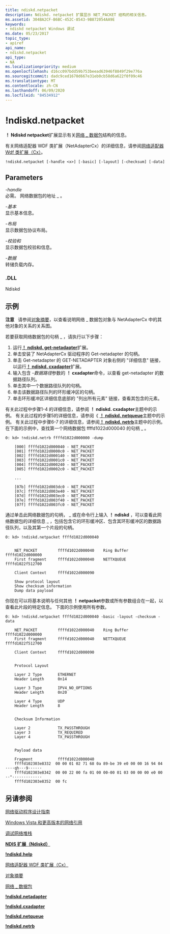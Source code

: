 ```yaml
---
title: ndiskd.netpacket
description: Ndiskd. netpacket 扩展显示 NET_PACKET 结构的相关信息。
ms.assetid: 304BA2CF-B6BC-452C-8543-9B872054AA9E
keywords:
- ndiskd netpacket Windows 调试
ms.date: 05/23/2017
topic_type:
- apiref
api_name:
- ndiskd.netpacket
api_type:
- NA
ms.localizationpriority: medium
ms.openlocfilehash: d16cc097bdd59b753beead63946f8849f29e776a
ms.sourcegitcommit: dadc9ced1670d667e31eb0cb58d6a622f0f09c46
ms.translationtype: MT
ms.contentlocale: zh-CN
ms.lasthandoff: 06/09/2020
ms.locfileid: "84534912"
---
```

# <a name="ndiskdnetpacket"></a>!ndiskd.netpacket


**！ Ndiskd netpacket**扩展显示有关[网络 \_ 数据包](https://docs.microsoft.com/windows-hardware/drivers/netcx/net-packet)结构的信息。

有关网络适配器 WDF 类扩展（NetAdapterCx）的详细信息，请参阅[网络适配器 Wdf 类扩展（Cx）](https://docs.microsoft.com/windows-hardware/drivers/netcx)。

```console
!ndiskd.netpacket [-handle <x>] [-basic] [-layout] [-checksum] [-data] 
```

## <a name="span-idparametersspanspan-idparametersspanspan-idparametersspanparameters"></a><span id="Parameters"></span><span id="parameters"></span><span id="PARAMETERS"></span>Parameters


<span id="_______-handle______"></span><span id="_______-HANDLE______"></span>*-handle*   
必需。 网络数据包的地址 \_ 。

<span id="_______-basic______"></span><span id="_______-BASIC______"></span>*-基本*   
显示基本信息。

<span id="_______-layout______"></span><span id="_______-LAYOUT______"></span>*-布局*   
显示数据包协议布局。

<span id="_______-checksum______"></span><span id="_______-CHECKSUM______"></span>*-校验和*   
显示数据包校验和信息。

<span id="_______-data______"></span><span id="_______-DATA______"></span>*-数据*   
转储负载内存。

### <a name="span-iddllspanspan-iddllspandll"></a><span id="DLL"></span><span id="dll"></span>.DLL

Ndiskd

<a name="examples"></a>示例
--------

**注意**   请参阅[对象摘要](https://docs.microsoft.com/windows-hardware/drivers/netcx/summary-of-objects)，以查看说明网络 \_ 数据包对象与 NetAdapterCx 中的其他对象的关系的关系图。

 

若要获取网络数据包的句柄 \_ ，请执行以下步骤：

1.  运行[**！ ndiskd. get-netadapter**](-ndiskd-netadapter.md)扩展。
2.  单击安装了 NetAdapterCx 驱动程序的 Get-netadapter 的句柄。
3.  单击 Get-netadapter 的 GET-NETADAPTER 对象右侧的 "详细信息" 链接，以运行[**！ ndiskd. cxadapter**](-ndiskd-cxadapter.md)扩展。
4.  输入包含 *-数据路径*参数的 **！ cxadapter**命令，以查看 get-netadapter 的数据路径队列。
5.  单击其中一个数据路径队列的句柄。
6.  单击该数据路径队列的环形缓冲区的句柄。
7.  单击环形缓冲区详细信息底部的 "列出所有元素" 链接，查看其包含的元素。

有关此过程中步骤1-4 的详细信息，请参阅 **！ ndiskd. cxadapter**主题中的示例。 有关此过程的步骤5的详细信息，请参阅《 [**！ ndiskd. netqueue**](-ndiskd-netqueue.md)主题中的示例。 有关此过程中步骤6-7 的详细信息，请参阅[**！ ndiskd. netrb**](-ndiskd-netrb.md)主题中的示例。
在下面的示例中，查找第一个网络数据包 ffffd1022d000040 的句柄 \_ 。

```console
0: kd> !ndiskd.netrb ffffd1022d000000 -dump

    [000] ffffd1022d000040 - NET_PACKET
    [001] ffffd1022d0000c0 - NET_PACKET
    [002] ffffd1022d000140 - NET_PACKET
    [003] ffffd1022d0001c0 - NET_PACKET
    [004] ffffd1022d000240 - NET_PACKET
    [005] ffffd1022d0002c0 - NET_PACKET
    
    ...

    [07b] ffffd1022d003dc0 - NET_PACKET
    [07c] ffffd1022d003e40 - NET_PACKET
    [07d] ffffd1022d003ec0 - NET_PACKET
    [07e] ffffd1022d003f40 - NET_PACKET
    [07f] ffffd1022d003fc0 - NET_PACKET
```

通过单击此网络数据包的句柄， \_ 或在命令行上输入 **！ ndiskd** ，可以查看此网络数据包的详细信息 \_ ，包括包含它的环形缓冲区、包含其环形缓冲区的数据路径队列，以及其第一个片段的句柄。

```console
0: kd> !ndiskd.netpacket ffffd1022d000040


    NET_PACKET         ffffd1022d000040    Ring Buffer        ffffd1022d000000
    First fragment     ffffd1022d000040    NETTXQUEUE         ffffd1022f512700

    Client Context     ffffd1022d000090

    Show protocol layout
    Show checksum information
    Dump data payload
```

你现在可以将基本说明与任何其他 **！ netpacket**参数或所有参数组合在一起，以查看此片段的特定信息。 下面的示例使用所有参数。

```console
0: kd> !ndiskd.netpacket ffffd1022d000040 -basic -layout -checksum -data

    NET_PACKET         ffffd1022d000040    Ring Buffer        ffffd1022d000000
    First fragment     ffffd1022d000040    NETTXQUEUE         ffffd1022f512700

    Client Context     ffffd1022d000090


    Protocol Layout                                                             

    Layer 2 Type       ETHERNET
    Header Length      0n14

    Layer 3 Type       IPV4_NO_OPTIONS
    Header Length      0n20

    Layer 4 Type       UDP
    Header Length      8


    Checksum Information                                                        

    Layer 2            TX_PASSTHROUGH
    Layer 3            TX_REQUIRED
    Layer 4            TX_PASSTHROUGH


    Payload data                                                                

    Fragment           ffffd1022d000040
    ffffd102303e8332  00 00 01 02 71 68 0a 89-be 39 e0 00 00 16 94 04  ····qh···9······
    ffffd102303e8342  00 00 22 00 fa 01 00 00-00 01 03 00 00 00 e0 00  ··"·············
    ffffd102303e8352  00 fc   
```

## <a name="span-idsee_alsospansee-also"></a><span id="see_also"></span>另请参阅


[网络驱动程序设计指南](https://docs.microsoft.com/windows-hardware/drivers/network/index)

[Windows Vista 和更高版本的网络引用](https://docs.microsoft.com/windows-hardware/drivers/ddi/_netvista/)

[调试网络堆栈](https://channel9.msdn.com/Shows/Defrag-Tools/Defrag-Tools-175-Debugging-the-Network-Stack)

[**NDIS 扩展（Ndiskd）**](ndis-extensions--ndiskd-dll-.md)

[**!ndiskd.help**](-ndiskd-help.md)

[网络适配器 WDF 类扩展（Cx）](https://docs.microsoft.com/windows-hardware/drivers/netcx)

[对象摘要](https://docs.microsoft.com/windows-hardware/drivers/netcx/summary-of-objects)

[网络 \_ 数据包](https://docs.microsoft.com/windows-hardware/drivers/netcx/net-packet)

[**!ndiskd.netadapter**](-ndiskd-netadapter.md)

[**!ndiskd.cxadapter**](-ndiskd-cxadapter.md)

[**!ndiskd.netqueue**](-ndiskd-netqueue.md)

[**!ndiskd.netrb**](-ndiskd-netrb.md)

 

 






